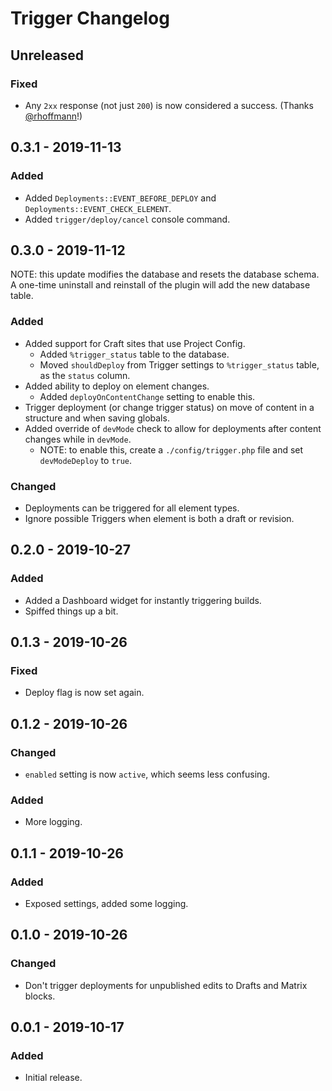 # Trigger Changelog

## Unreleased
### Fixed
- Any `2xx` response (not just `200`) is now considered a success. (Thanks [@rhoffmann](https://github.com/workingconcept/trigger-craft-plugin/pull/3)!)

## 0.3.1 - 2019-11-13
### Added
- Added `Deployments::EVENT_BEFORE_DEPLOY` and `Deployments::EVENT_CHECK_ELEMENT`.
- Added `trigger/deploy/cancel` console command.

## 0.3.0 - 2019-11-12
NOTE: this update modifies the database and resets the database schema. A one-time uninstall and reinstall of the plugin will add the new database table. 

### Added
- Added support for Craft sites that use Project Config.
  - Added `%trigger_status` table to the database.
  - Moved `shouldDeploy` from Trigger settings to `%trigger_status` table, as the `status` column.
- Added ability to deploy on element changes.
  - Added `deployOnContentChange` setting to enable this.
- Trigger deployment (or change trigger status) on move of content in a structure and when saving globals.
- Added override of `devMode` check to allow for deployments after content changes while in `devMode`.
  - NOTE: to enable this, create a `./config/trigger.php` file and set `devModeDeploy` to `true`.

### Changed
- Deployments can be triggered for all element types.
- Ignore possible Triggers when element is both a draft or revision.

## 0.2.0 - 2019-10-27
### Added
- Added a Dashboard widget for instantly triggering builds.
- Spiffed things up a bit.

## 0.1.3 - 2019-10-26
### Fixed
- Deploy flag is now set again.

## 0.1.2 - 2019-10-26
### Changed
- `enabled` setting is now `active`, which seems less confusing.
### Added
- More logging.

## 0.1.1 - 2019-10-26
### Added
- Exposed settings, added some logging.

## 0.1.0 - 2019-10-26
### Changed
- Don't trigger deployments for unpublished edits to Drafts and Matrix blocks.

## 0.0.1 - 2019-10-17
### Added
- Initial release.
